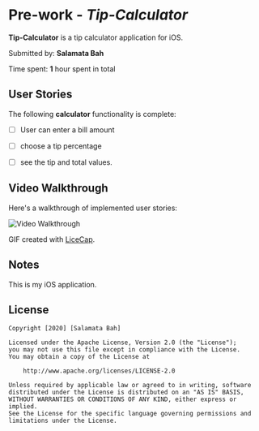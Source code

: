 # Pre-work - *Tip-Calculator*

**Tip-Calculator** is a tip calculator application for iOS.

Submitted by: **Salamata Bah**

Time spent: **1** hour spent in total

## User Stories

The following **calculator** functionality is complete:

* [ ] User can enter a bill amount
* [ ] choose a tip percentage
* [ ] see the tip and total values.



## Video Walkthrough 

Here's a walkthrough of implemented user stories:

<img src='http://i.imgur.com/link/to/your/gif/file.gif' title='Video Walkthrough' width='' alt='Video Walkthrough' />

GIF created with [LiceCap](http://www.cockos.com/licecap/).

## Notes

This is my iOS application.

## License

    Copyright [2020] [Salamata Bah]

    Licensed under the Apache License, Version 2.0 (the "License");
    you may not use this file except in compliance with the License.
    You may obtain a copy of the License at

        http://www.apache.org/licenses/LICENSE-2.0

    Unless required by applicable law or agreed to in writing, software
    distributed under the License is distributed on an "AS IS" BASIS,
    WITHOUT WARRANTIES OR CONDITIONS OF ANY KIND, either express or implied.
    See the License for the specific language governing permissions and
    limitations under the License.
